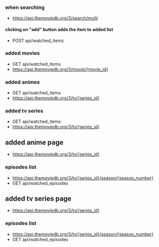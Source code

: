 ### when searching
- https://api.themoviedb.org/3/search/multi

#### clicking on "add" button adds the item to added list
- POST api/watched_items

### added movies
- GET api/watched_items
- https://api.themoviedb.org/3/movie/{movie_id}

### added animes
- GET api/watched_items
- https://api.themoviedb.org/3/tv/{series_id}

### added tv series
- GET api/watched_items
- https://api.themoviedb.org/3/tv/{series_id}

## added anime page
- https://api.themoviedb.org/3/tv/{series_id}

### episodes list
- https://api.themoviedb.org/3/tv/{series_id}/season/{season_number}
- GET api/watched_episodes

## added tv series page
- https://api.themoviedb.org/3/tv/{series_id}

### episodes list
- https://api.themoviedb.org/3/tv/{series_id}/season/{season_number}
- GET api/watched_episodes

